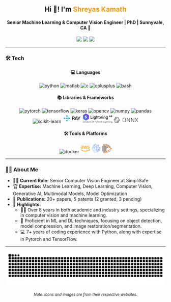 <h2 align="center">Hi 👋! I'm <span style="color:#f39c12;">Shreyas Kamath</span></h2>
<h4 align="center">Senior Machine Learning & Computer Vision Engineer | PhD | Sunnyvale, CA 🌉</h4>

<!-- <p align="center">
  <img src="https://readme-typing-svg.demolab.com?font=Fira+Code&weight=700&size=22&pause=1000&color=F7A41D&center=true&vCenter=true&width=600&lines=ML+%26+CV+Engineer;Generative+AI+%7C+Multimodal+Models;20%2B+Papers+%7C+5+Patents;Always+Learning+%26+Building" alt="Typing SVG" />
</p> -->

<p align="center">
  <a href="mailto:shreyaskamathkm@gmail.com"><img src="https://img.shields.io/badge/Gmail-D14836?style=for-the-badge&logo=gmail&logoColor=white" /></a>
  <a href="https://www.linkedin.com/in/shreyaskamathkm/"><img src="https://img.shields.io/badge/LinkedIn-0077B5?style=for-the-badge&logo=linkedin&logoColor=white" /></a>
  <a href="https://scholar.google.com/citations?user=YOUR_SCHOLAR_ID"><img src="https://img.shields.io/badge/Google%20Scholar-4285F4?style=for-the-badge&logo=google-scholar&logoColor=white" /></a>
</p>

---

### 🛠️ Tech

<h4 align="center">💻 Languages</h4>
<p align="center">
  <img src="https://cdn.jsdelivr.net/gh/devicons/devicon/icons/python/python-original.svg" height="30" alt="python" />
  <img src="https://cdn.jsdelivr.net/gh/devicons/devicon/icons/matlab/matlab-original.svg" height="30" alt="matlab" />
  <img src="https://cdn.jsdelivr.net/gh/devicons/devicon/icons/c/c-original.svg" height="30" alt="c" />
  <img src="https://cdn.jsdelivr.net/gh/devicons/devicon/icons/cplusplus/cplusplus-original.svg" height="30" alt="cplusplus" />
  <img src="https://cdn.jsdelivr.net/gh/devicons/devicon/icons/bash/bash-original.svg" height="30" alt="bash" />
</p>
<h4 align="center">📚 Libraries & Frameworks</h4>
<p align="center">
  <img src="https://cdn.jsdelivr.net/gh/devicons/devicon/icons/pytorch/pytorch-original.svg" height="30" alt="pytorch" />
  <img src="https://cdn.jsdelivr.net/gh/devicons/devicon/icons/tensorflow/tensorflow-original.svg" height="30" alt="tensorflow" />
  <img src="https://cdn.jsdelivr.net/gh/devicons/devicon/icons/keras/keras-original.svg" height="30" alt="keras" />
  <img src="https://cdn.jsdelivr.net/gh/devicons/devicon/icons/opencv/opencv-original.svg" height="30" alt="opencv" />
  <img src="https://cdn.jsdelivr.net/gh/devicons/devicon/icons/numpy/numpy-original.svg" height="30" alt="numpy" />
  <img src="https://cdn.jsdelivr.net/gh/devicons/devicon/icons/pandas/pandas-original.svg" height="30" alt="pandas" />
  <img src="https://cdn.jsdelivr.net/gh/devicons/devicon/icons/scikitlearn/scikitlearn-original.svg" height="30" alt="scikit-learn" />
  <!-- Add Ray, Lightning AI, NNI, ONNX as text since they don't have official icons -->
  <img src="assets/ray.png" height="30" alt="ray" />
  <img src="assets/lightning-ai-seeklogo.png" height="30" alt="lightning ai" />
  <img src="assets/onnx.png" height="20" alt="onnx" />
</p>
<h4 align="center">🛠️ Tools & Platforms</h4>
<p align="center">
  <img src="https://cdn.jsdelivr.net/gh/devicons/devicon/icons/docker/docker-original.svg" height="30" alt="docker" />
  <img src="https://github.com/devicons/devicon/blob/master/icons/amazonwebservices/amazonwebservices-plain-wordmark.svg" height="30" alt="aws" />
  <img src="assets/bedrock-color.svg" height="30" alt="bedrock" />
  <img src="assets/V51.png" height="30" alt="V51"/> 
</p>

---

### 👨‍💻 About Me

- 🧑‍💻 **Current Role:** Senior Computer Vision Engineer at SimpliSafe
- 🏆 **Expertise:** Machine Learning, Deep Learning, Computer Vision, Generative AI, Multimodal Models, Model Optimization  
- 📝 **Publications:** 20+ papers, 5 patents (2 granted, 3 pending)  
- 🏅 **Highlights:**  
  - 🧑‍🔬 Over 8 years in both academic and industry settings, specializing in computer vision and machine learning.
  - 🤖 Proficient in ML and DL techniques, focusing on object detection, model compression, and image restoration/segmentation.
  - 💻 7+ years of coding experience with Python, along with expertise in Pytorch and TensorFlow.

---

<p align="center">
  <img src="https://raw.githubusercontent.com/shreyaskamathkm/shreyaskamathkm/output/snake.svg" alt="Snake animation" />
</p>

<p align="center">
  <small><i>Note: Icons and images are from their respective websites.</i></small>
</p>

